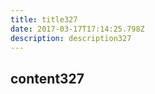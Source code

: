 ```yaml
---
title: title327
date: 2017-03-17T17:14:25.798Z
description: description327
---
```


## content327
  
